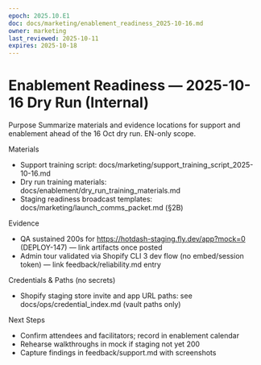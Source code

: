 ```yaml
---
epoch: 2025.10.E1
doc: docs/marketing/enablement_readiness_2025-10-16.md
owner: marketing
last_reviewed: 2025-10-11
expires: 2025-10-18
---
```

# Enablement Readiness — 2025-10-16 Dry Run (Internal)

Purpose
Summarize materials and evidence locations for support and enablement ahead of the 16 Oct dry run. EN-only scope.

Materials
- Support training script: docs/marketing/support_training_script_2025-10-16.md
- Dry run training materials: docs/enablement/dry_run_training_materials.md
- Staging readiness broadcast templates: docs/marketing/launch_comms_packet.md (§2B)

Evidence
- QA sustained 200s for https://hotdash-staging.fly.dev/app?mock=0 (DEPLOY-147) — link artifacts once posted
- Admin tour validated via Shopify CLI 3 dev flow (no embed/session token) — link feedback/reliability.md entry

Credentials & Paths (no secrets)
- Shopify staging store invite and app URL paths: see docs/ops/credential_index.md (vault paths only)

Next Steps
- Confirm attendees and facilitators; record in enablement calendar
- Rehearse walkthroughs in mock if staging not yet 200
- Capture findings in feedback/support.md with screenshots
